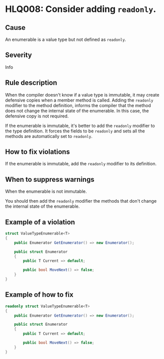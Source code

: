 ﻿# HLQ008: Consider adding `readonly`.

## Cause

An enumerable is a value type but not defined as `readonly`.

## Severity

Info

## Rule description

When the compiler doesn't know if a value type is immutable, it may create defensive copies when a member method is called. Adding the `readonly` modifier to the method definition, informs the compiler that the method does not change the internal state of the enumerable. In this case, the defensive copy is not required.

If the enumerable is immutable, it's better to add the `readonly` modifier to the type definition. It forces the fields to be `readonly` and sets all the methods are automatically set to `readonly`.

## How to fix violations

If the enumerable is immutable, add the `readonly` modifier to its definition.

## When to suppress warnings

When the enumerable is not immutable. 

You should then add the `readonly` modifier the methods that don't change the internal state of the enumerable.

## Example of a violation

```csharp
struct ValueTypeEnumerable<T>
{
    public Enumerator GetEnumerator() => new Enumerator();

    public struct Enumerator
    {
        public T Current => default;

        public bool MoveNext() => false;
    }
}
```

## Example of how to fix

```csharp
readonly struct ValueTypeEnumerable<T>
{
    public Enumerator GetEnumerator() => new Enumerator();

    public struct Enumerator
    {
        public T Current => default;

        public bool MoveNext() => false;
    }
}
```
